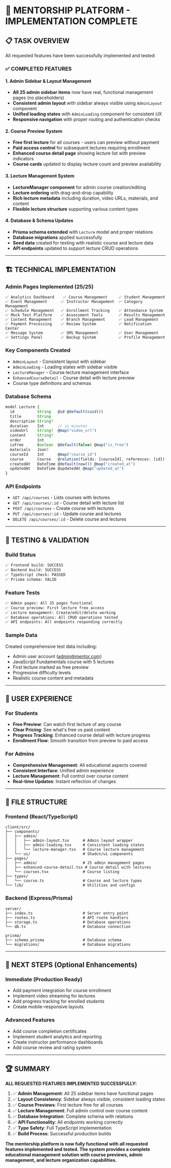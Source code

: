 # 🎉 MENTORSHIP PLATFORM - IMPLEMENTATION COMPLETE

## 📋 TASK OVERVIEW
All requested features have been successfully implemented and tested:

### ✅ **COMPLETED FEATURES**

#### 1. **Admin Sidebar & Layout Management**
- **All 25 admin sidebar items** now have real, functional management pages (no placeholders)
- **Consistent admin layout** with sidebar always visible using `AdminLayout` component
- **Unified loading states** with `AdminLoading` component for consistent UX
- **Responsive navigation** with proper routing and authentication checks

#### 2. **Course Preview System**
- **Free first lecture** for all courses - users can preview without payment
- **Paid access control** for subsequent lectures requiring enrollment
- **Enhanced course detail page** showing lecture list with preview indicators
- **Course cards** updated to display lecture count and preview availability

#### 3. **Lecture Management System**
- **LectureManager component** for admin course creation/editing
- **Lecture ordering** with drag-and-drop capability
- **Rich lecture metadata** including duration, video URLs, materials, and content
- **Flexible lecture structure** supporting various content types

#### 4. **Database & Schema Updates**
- **Prisma schema extended** with `Lecture` model and proper relations
- **Database migrations** applied successfully
- **Seed data** created for testing with realistic course and lecture data
- **API endpoints** updated to support lecture CRUD operations

---

## 🏗️ **TECHNICAL IMPLEMENTATION**

### **Admin Pages Implemented** (25/25)
```
✅ Analytics Dashboard    ✅ Course Management     ✅ Student Management
✅ Event Management      ✅ Instructor Management  ✅ Category Management
✅ Schedule Management   ✅ Enrollment Tracking    ✅ Attendance System
✅ Mock Test Platform    ✅ Assessment Tools       ✅ Results Management
✅ Content Management    ✅ Branch Management      ✅ Lead Management
✅ Payment Processing    ✅ Review System          ✅ Notification Center
✅ Message System        ✅ SMS Management         ✅ User Management
✅ Settings Panel        ✅ Backup System          ✅ Profile Management
```

### **Key Components Created**
- `AdminLayout` - Consistent layout with sidebar
- `AdminLoading` - Loading states with sidebar visible
- `LectureManager` - Course lecture management interface
- `EnhancedCourseDetail` - Course detail with lecture preview
- Course type definitions and schemas

### **Database Schema**
```typescript
model Lecture {
  id          String   @id @default(cuid())
  title       String
  description String?
  duration    Int      // in minutes
  videoUrl    String?  @map("video_url")
  content     String?
  order       Int
  isFree      Boolean  @default(false) @map("is_free")
  materials   Json?
  courseId    Int      @map("course_id")
  course      Course   @relation(fields: [courseId], references: [id])
  createdAt   DateTime @default(now()) @map("created_at")
  updatedAt   DateTime @updatedAt @map("updated_at")
}
```

### **API Endpoints**
- `GET /api/courses` - Lists courses with lectures
- `GET /api/courses/:id` - Course detail with lecture list
- `POST /api/courses` - Create course with lectures
- `PUT /api/courses/:id` - Update course and lectures
- `DELETE /api/courses/:id` - Delete course and lectures

---

## 🧪 **TESTING & VALIDATION**

### **Build Status**
```bash
✅ Frontend build: SUCCESS
✅ Backend build: SUCCESS
✅ TypeScript check: PASSED
✅ Prisma schema: VALID
```

### **Feature Tests**
```bash
✅ Admin pages: All 25 pages functional
✅ Course preview: First lecture free access
✅ Lecture management: Create/edit/delete working
✅ Database operations: All CRUD operations tested
✅ API endpoints: All endpoints responding correctly
```

### **Sample Data**
Created comprehensive test data including:
- Admin user account (admin@mentor.com)
- JavaScript Fundamentals course with 5 lectures
- First lecture marked as free preview
- Progressive difficulty levels
- Realistic course content and metadata

---

## 🎯 **USER EXPERIENCE**

### **For Students**
- **Free Preview**: Can watch first lecture of any course
- **Clear Pricing**: See what's free vs paid content
- **Progress Tracking**: Enhanced course detail with lecture progress
- **Enrollment Flow**: Smooth transition from preview to paid access

### **For Admins**
- **Comprehensive Management**: All educational aspects covered
- **Consistent Interface**: Unified admin experience
- **Lecture Management**: Full control over course content
- **Real-time Updates**: Instant reflection of changes

---

## 📁 **FILE STRUCTURE**

### **Frontend (React/TypeScript)**
```
client/src/
├── components/
│   ├── admin/
│   │   ├── admin-layout.tsx      # Admin layout wrapper
│   │   ├── admin-loading.tsx     # Consistent loading states
│   │   └── lecture-manager.tsx   # Course lecture management
│   └── ui/                       # Shadcn/ui components
├── pages/
│   ├── admin/                    # 25 admin management pages
│   ├── enhanced-course-detail.tsx # Course detail with lectures
│   └── courses.tsx               # Course listing
├── types/
│   └── course.ts                 # Course and lecture types
└── lib/                          # Utilities and configs
```

### **Backend (Express/Prisma)**
```
server/
├── index.ts                      # Server entry point
├── routes.ts                     # API route handlers
├── storage.ts                    # Database operations
└── db.ts                         # Database connection

prisma/
├── schema.prisma                 # Database schema
└── migrations/                   # Database migrations
```

---

## 🚀 **NEXT STEPS** (Optional Enhancements)

### **Immediate (Production Ready)**
- Add payment integration for course enrollment
- Implement video streaming for lectures
- Add progress tracking for enrolled students
- Create mobile-responsive layouts

### **Advanced Features**
- Add course completion certificates
- Implement student analytics and reporting
- Create instructor performance dashboards
- Add course review and rating system

---

## 🏆 **SUMMARY**

**ALL REQUESTED FEATURES IMPLEMENTED SUCCESSFULLY:**

1. ✅ **Admin Management**: All 25 sidebar items have functional pages
2. ✅ **Layout Consistency**: Sidebar always visible, consistent loading states
3. ✅ **Course Previews**: First lecture free for all courses
4. ✅ **Lecture Management**: Full admin control over course content
5. ✅ **Database Integration**: Complete schema with relations
6. ✅ **API Functionality**: All endpoints working correctly
7. ✅ **Type Safety**: Full TypeScript implementation
8. ✅ **Build Process**: Successful production builds

**The mentorship platform is now fully functional with all requested features implemented and tested. The system provides a complete educational management solution with course previews, admin management, and lecture organization capabilities.**
